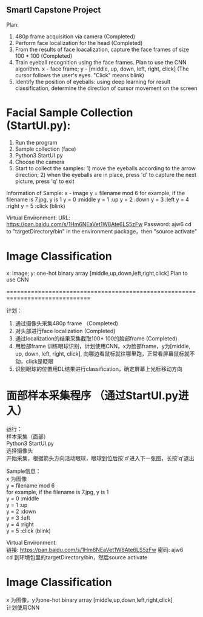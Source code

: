 ## SmartI Capstone Project

Plan:
  1. 480p frame acquisition via camera (Completed)
  2. Perform face localization for the head (Completed)
  3. From the results of face loacalization, capture the face frames of size 100 * 100 (Completed)
  4. Train eyeball recognition using the face frames. Plan to use the CNN algorithm.
     x - face frame; y - [middle, up, down, left, right, click] (The cursor follows the user's eyes. "Click" means blink)
  5. Identify the position of eyeballs: using deep learning for result classification, determine the direction of cursor movement on the screen

# Facial Sample Collection (StartUI.py):
  1. Run the program
  2. Sample collection (face)
  3. Python3 StartUI.py
  4. Choose the camera
  5. Start to collect the samples: 1) move the eyeballs according to the arrow direction; 2) when the eyeballs are in place, press 'd' to capture the next picture, press 'q' to exit

Information of Sample:
  x - image
  y = filename mod 6
  for example, if the filename is 7.jpg, y is 1
  y = 0 :middle
  y = 1 :up
  y = 2 :down
  y = 3 :left
  y = 4 :right
  y = 5 :click (blink)

Virtual Environment:
  URL: https://pan.baidu.com/s/1Hm6NEaVet1W8Ate6LS5zFw Password: ajw6
  cd to "targetDirectory/bin" in the environment package，then "source activate"

# Image Classification
  x: image; y: one-hot binary array [middle,up,down,left,right,click]
  Plan to use CNN

==============================================================================

计划：
1. 通过摄像头采集480p frame （Completed)<br>
2. 对头部进行face localization (Completed)<br>
3. 通过localization的结果采集截取100* 100的脸部frame (Completed)<br>
4. 用脸部frame 训练眼球识别，计划使用CNN，x为脸部frame，y为[middle, up, down, left, right, click], 向哪边看鼠标就往哪里跑，正常看屏幕鼠标就不动，click是眨眼<br>
5. 识别眼球的位置用DL结果进行classification，确定屏幕上光标移动方向<br>

# 面部样本采集程序 （通过StartUI.py进入）
运行：<br>
样本采集（面部）<br>
Python3 StartUI.py<br>
选择摄像头<br>
开始采集，根据箭头方向活动眼球，眼球到位后按'd'进入下一张图，长按'q'退出<br>

Sample信息：<br>
x 为图像 <br>
y = filename mod 6 <br>
for example, if the filename is 7.jpg, y is 1<br>
y = 0 :middle<br>
y = 1 :up<br>
y = 2 :down<br>
y = 3 :left<br>
y = 4 :right<br>
y = 5 :click (blink)<br>

Virtual Environment:<br>
链接: https://pan.baidu.com/s/1Hm6NEaVet1W8Ate6LS5zFw 密码: ajw6 <br>
cd 到环境包里的targetDirectory/bin，然后source activate <br>

# Image Classification
x 为图像，y为one-hot binary array [middle,up,down,left,right,click] <br>
计划使用CNN <br>

